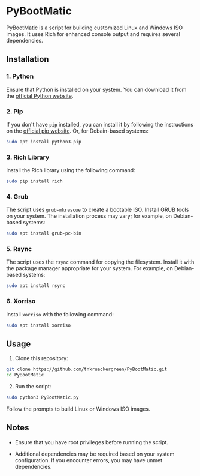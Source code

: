 # PyBootMatic

PyBootMatic is a script for building customized Linux and Windows ISO images. It uses Rich for enhanced console output and requires several dependencies.

## Installation

### 1. Python

Ensure that Python is installed on your system. You can download it from the [official Python website](https://www.python.org/). 

### 2. Pip

If you don't have `pip` installed, you can install it by following the instructions on the [official pip website](https://pip.pypa.io/en/stable/installation/). Or, for Debain-based systems:
```bash
sudo apt install python3-pip
```

### 3. Rich Library

Install the Rich library using the following command:

```bash
sudo pip install rich
```

### 4. Grub

The script uses `grub-mkrescue` to create a bootable ISO. Install GRUB tools on your system. The installation process may vary; for example, on Debian-based systems:

```bash
sudo apt install grub-pc-bin
```

### 5. Rsync

The script uses the `rsync` command for copying the filesystem. Install it with the package manager appropriate for your system. For example, on Debian-based systems:

```bash
sudo apt install rsync
```

### 6. Xorriso

Install `xorriso` with the following command:

```bash
sudo apt install xorriso
```

## Usage

1. Clone this repository:

```bash
git clone https://github.com/tnkrueckergreen/PyBootMatic.git
cd PyBootMatic
```

2. Run the script:

```bash
sudo python3 PyBootMatic.py
```

Follow the prompts to build Linux or Windows ISO images.

## Notes

- Ensure that you have root privileges before running the script.

- Additional dependencies may be required based on your system configuration. If you encounter errors, you may have unmet dependencies.
